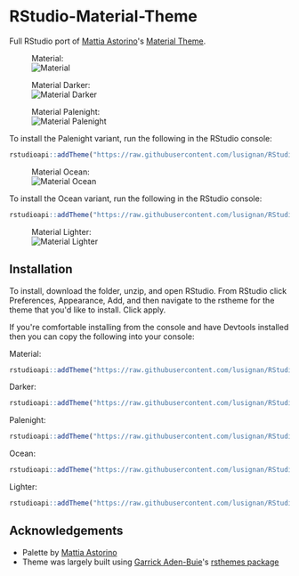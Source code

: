# RStudio-Material-Theme

Full RStudio port of [Mattia Astorino](https://github.com/equinusocio)'s [Material Theme](https://github.com/material-theme/vsc-material-theme).

<figure>
    <figcaption>Material:</figcaption>
    <img src="https://github.com/lusignan/RStudio-Material-Theme/blob/main/img/material-preview.png"
         alt="Material">    
</figure>

<figure>
    <figcaption>Material Darker:</figcaption>
    <img src="https://github.com/lusignan/RStudio-Material-Theme/blob/main/img/material-darker-preview.png"
         alt="Material Darker">    
</figure>

<figure>
    <figcaption>Material Palenight:</figcaption>
    <img src="https://github.com/lusignan/RStudio-Material-Theme/blob/main/img/material-palenight-preview.png"
         alt="Material Palenight">
</figure>

To install the Palenight variant, run the following in the RStudio console:
```r
rstudioapi::addTheme("https://raw.githubusercontent.com/lusignan/RStudio-Material-Theme/main/material-palenight.rstheme", apply = TRUE)
```

<figure>
    <figcaption>Material Ocean:</figcaption>
    <img src="https://github.com/lusignan/RStudio-Material-Theme/blob/main/img/material-ocean-preview.png"
         alt="Material Ocean">    
</figure>

To install the Ocean variant, run the following in the RStudio console:
```r
rstudioapi::addTheme("https://raw.githubusercontent.com/lusignan/RStudio-Material-Theme/main/material-ocean.rstheme", apply = TRUE)
```

<figure>
    <figcaption>Material Lighter:</figcaption>
    <img src="https://github.com/lusignan/RStudio-Material-Theme/blob/main/img/material-lighter-preview.png"
         alt="Material Lighter">
</figure>

## Installation
To install, download the folder, unzip, and open RStudio. From RStudio click Preferences, Appearance, Add, and then navigate to the rstheme for the theme that you'd like to install. Click apply.

If you're comfortable installing from the console and have Devtools installed then you can copy the following into your console:

Material:
```r
rstudioapi::addTheme("https://raw.githubusercontent.com/lusignan/RStudio-Material-Theme/main/material.rstheme", apply = TRUE)
```
Darker:
```r
rstudioapi::addTheme("https://raw.githubusercontent.com/lusignan/RStudio-Material-Theme/main/material-darker.rstheme", apply = TRUE)
```
Palenight:
```r
rstudioapi::addTheme("https://raw.githubusercontent.com/lusignan/RStudio-Material-Theme/main/material-palenight.rstheme", apply = TRUE)
```
Ocean:
```r
rstudioapi::addTheme("https://raw.githubusercontent.com/lusignan/RStudio-Material-Theme/main/material-ocean.rstheme", apply = TRUE)
```
Lighter:
```r
rstudioapi::addTheme("https://raw.githubusercontent.com/lusignan/RStudio-Material-Theme/main/material-lighter.rstheme", apply = TRUE)
```

## Acknowledgements
* Palette by [Mattia Astorino](https://github.com/equinusocio)
* Theme was largely built using [Garrick Aden-Buie](https://github.com/gadenbuie)'s [rsthemes package](https://github.com/gadenbuie/rsthemes)
